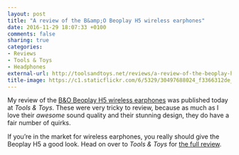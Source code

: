 ```yaml
---
layout: post
title: "A review of the B&amp;O Beoplay H5 wireless earphones"
date: 2016-11-29 18:07:33 +0100
comments: false
sharing: true
categories: 
- Reviews
- Tools & Toys
- Headphones
external-url: http://toolsandtoys.net/reviews/a-review-of-the-beoplay-h5-wireless-earphones/
title-image: https://c1.staticflickr.com/6/5329/30497688024_f3366312de_o.jpg
---
```


My review of the [B&O Beoplay H5 wireless earphones](http://amznlinks.com/global?user=analogsenses&us=B01G491MSY&uk=B01G491MSY&es=B01G491MSY) was published today at _Tools & Toys_. These were very tricky to review, because as much as I love their _awesome_ sound quality and their stunning design, they do have a fair number of quirks.

If you’re in the market for wireless earphones, you really should give the Beoplay H5 a good look. Head on over to _Tools & Toys_ for [the full review](http://toolsandtoys.net/reviews/a-review-of-the-beoplay-h5-wireless-earphones/).